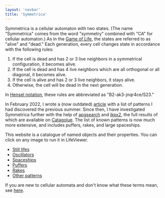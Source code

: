 ```yaml
---
layout: 'navbar'
title: 'Symmetrica'
---
```


Symmetrica is a cellular automaton with two states. (The name "Symmetrica" comes from the word "symmetry" combined with "CA" for cellular automaton.) As in the [Game of Life](https://conwaylife.com/), the states are referred to as "alive" and "dead." Each generation, every cell changes state in accordance with the following rules:

1. If the cell is dead and has 2 or 3 live neighbors in a symmetrical configuration, it becomes alive.
2. If the cell is dead and has 4 live neighbors which are all orthogonal or all diagonal, it becomes alive.
3. If the cell is alive and has 2 or 3 live neighbors, it stays alive.
4. Otherwise, the cell will be dead in the next generation.

In [Hensel notation](https://conwaylife.com/wiki/Isotropic_non-totalistic_rule#Hensel_notation), these rules are abbreviated as "B2-ak3-jnqr4ce/S23."

In February 2022, I wrote a (now outdated) <a href="/blog/cellular-automaton-symmetrica/">article</a> with a list of patterns I had discovered the previous summer. Since then, I have investigated Symmetrica further with the help of [apgsearch](https://gitlab.com/apgoucher/apgmera/) and [ikpx2](https://gitlab.com/apgoucher/ikpx2/), the full results of which are available on [Catagolue](https://catagolue.hatsya.com/census/b2-ak3-jnqr4ces23). The list of known patterns is now much more extensive, and includes puffers, rakes, and large spaceships.

This website is a catalogue of named objects and their properties. You can click on any image to run it in LifeViewer.

* [Still lifes](still-lifes)
* [Oscillators](oscillators)
* [Spaceships](spaceships)
* [Puffers](puffers)
* [Rakes](rakes)
* [Other patterns](other-patterns)

If you are new to cellular automata and don't know what these terms mean, see [here](https://conwaylife.com/wiki/Glossary_of_basic_terms).